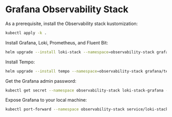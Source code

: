 # Grafana Observability Stack

As a prerequisite, install the Observability stack kustomization:

```bash
kubectl apply -k .
```

Install Grafana, Loki, Prometheus, and Fluent Bit:

```bash
helm upgrade --install loki-stack --namespace=observability-stack grafana/loki-stack --values loki-stack-values.yml
```

Install Tempo:

```bash
helm upgrade --install tempo --namespace=observability-stack grafana/tempo --values tempo-values.yml
```

Get the Grafana admin password:

```bash
kubectl get secret --namespace observability-stack loki-stack-grafana -o jsonpath="{.data.admin-password}" | base64 --decode ; echo
```

Expose Grafana to your local machine:

```bash
kubectl port-forward --namespace observability-stack service/loki-stack-grafana 3000:80
```
